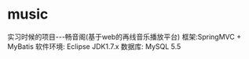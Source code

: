 # music
实习时候的项目---畅音阁(基于web的再线音乐播放平台)  框架:SpringMVC + MyBatis 软件环境: Eclipse JDK1.7.x 数据库:  MySQL 5.5
